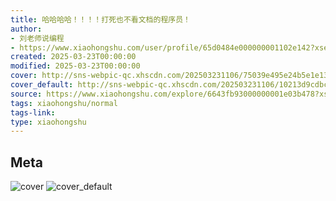 ```yaml
---
title: 哈哈哈哈！！！！打死也不看文档的程序员！
author:
- 刘老师说编程
- https://www.xiaohongshu.com/user/profile/65d0484e000000001102e142?xsec_token=undefined
created: 2025-03-23T00:00:00
modified: 2025-03-23T00:00:00
cover: http://sns-webpic-qc.xhscdn.com/202503231106/75039e495e24b5e1e13062e06277d9af/spectrum/1040g34o312q2knl3hk005peg9174doa26k5svso!nc_n_webp_prv_1
cover_default: http://sns-webpic-qc.xhscdn.com/202503231106/10213d9cdbcb52d48395c50351c3c337/spectrum/1040g34o312q2knl3hk005peg9174doa26k5svso!nc_n_webp_mw_1
source: https://www.xiaohongshu.com/explore/6643fb93000000001e03b478?xsec_token=ABVj-_xezA66OP2XmCR7ctnoijIj34Aw6kzhbn2ufQX5U=
tags: xiaohongshu/normal
tags-link:
type: xiaohongshu
---
```


## Meta

![cover](http://sns-webpic-qc.xhscdn.com/202503231106/75039e495e24b5e1e13062e06277d9af/spectrum/1040g34o312q2knl3hk005peg9174doa26k5svso!nc_n_webp_prv_1)
![cover_default](http://sns-webpic-qc.xhscdn.com/202503231106/10213d9cdbcb52d48395c50351c3c337/spectrum/1040g34o312q2knl3hk005peg9174doa26k5svso!nc_n_webp_mw_1)
